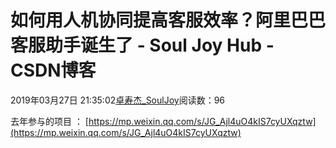 # 如何用人机协同提高客服效率？阿里巴巴客服助手诞生了 - Soul Joy Hub - CSDN博客

2019年03月27日 21:35:02[卓寿杰_SoulJoy](https://me.csdn.net/u011239443)阅读数：96


去年参与的项目 ： [https://mp.weixin.qq.com/s/JG_Ajl4uO4kIS7cyUXqztw](https://mp.weixin.qq.com/s/JG_Ajl4uO4kIS7cyUXqztw)

